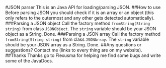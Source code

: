 #JSON parser
This is an Java API for loading/parsing JSON.
##How to use
Before parsing JSON you should check if it is an array or an object (this only refers to the outermost and any other gets detected automatically).
###Parsing a JSON object
Call the factory method `fromString(String string)` from class `JSONObject`. The `string` variable should be your JSON object as a String. Done.
###Parsing a JSON array
Call the factory method `fromString(String string)` from class `JSONArray`. The `string` variable should be your JSON array as a String. Done.
##Any questions or suggestions?
Contact me (links to every thing are on my website).
##Thanks
Thanks go to Flexusma for helping me find some bugs and write some of the JavaDocs.
